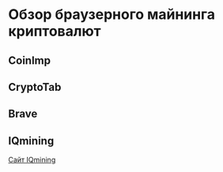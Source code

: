# Обзор браузерного майнинга криптовалют

## CoinImp


## CryptoTab


## Brave


## IQmining
[Сайт IQmining](https://client.iqmining.com/rf/50e9e0f931f10)